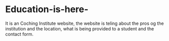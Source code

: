 # Education-is-here-
It is an Coching Institute website, the website is teling about the pros og the institution and the location, what is being provided to a student and the contact form.  
